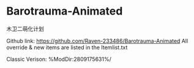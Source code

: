 # Barotrauma-Animated
木卫二萌化计划

Github link: https://github.com/Raven-233486/Barotrauma-Animated
All override & new items are listed in the Itemlist.txt

Classic Verison: %ModDir:2809175631%/